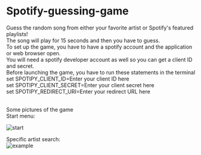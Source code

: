 # Spotify-guessing-game
Guess the random song from either your favorite artist or Spotify's featured playlists! <br />
The song will play for 15 seconds and then you have to guess.<br />
To set up the game, you have to have a spotify account and the application or web browser open.<br />
You will need a spotify developer account as well so you can get a client ID and secret.<br />
Before launching the game, you have to run these statements in the terminal<br />
set SPOTIPY_CLIENT_ID=Enter your client ID here<br />
set SPOTIPY_CLIENT_SECRET=Enter your client secret here<br />
set SPOTIPY_REDIRECT_URI=Enter your redirect URL here<br />

<br />
Some pictures of the game<br />
Start menu: <br />

![start](https://user-images.githubusercontent.com/88517710/133963592-76bee70a-577a-4185-8a02-4c4b50d1903c.PNG)


Specific artist search: <br />
![example](https://user-images.githubusercontent.com/88517710/133963525-4cd5c63c-7836-40d8-b28a-0b3880f76fa2.PNG)

